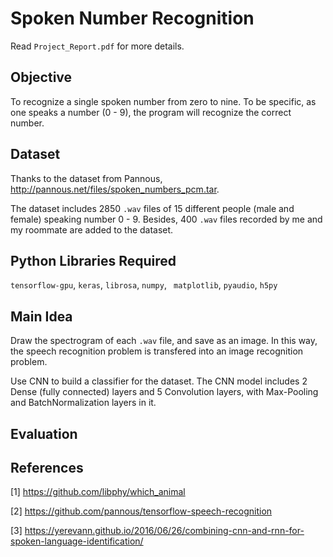 # Spoken Number Recognition
Read `Project_Report.pdf` for more details.

## Objective
To recognize a single spoken number from zero to nine. To be specific, as one speaks a number (0 - 9), the program will recognize the correct number.

## Dataset
Thanks to the dataset from Pannous, http://pannous.net/files/spoken_numbers_pcm.tar.

The dataset includes 2850 `.wav` files of 15 different people (male and female) speaking number 0 - 9. Besides, 400 `.wav` files recorded by me and my roommate are added to the dataset.

## Python Libraries Required
`tensorflow-gpu`, `keras`, `librosa`, `numpy`, ` matplotlib`, `pyaudio`, `h5py`

## Main Idea
Draw the spectrogram of each `.wav` file, and save as an image. In this way, the speech recognition problem is transfered into an image recognition problem.

Use CNN to build a classifier for the dataset. The CNN model includes 2 Dense (fully connected) layers and 5 Convolution layers, with Max-Pooling and BatchNormalization layers in it.

## Evaluation


## References
[1] https://github.com/libphy/which_animal

[2] https://github.com/pannous/tensorflow-speech-recognition

[3] https://yerevann.github.io/2016/06/26/combining-cnn-and-rnn-for-spoken-language-identification/
